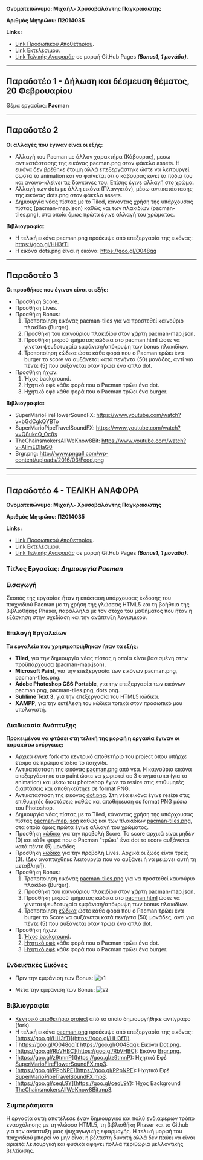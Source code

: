 **Ονοματεπώνυμο: Μιχαήλ- Χρυσοβαλάντης Παγκρακιώτης**

**Αριθμός Μητρώου: Π2014035**

**Links:**
* [Link Προσωπικού Αποθετηρίου](https://github.com/Mikepag/pacman).
* [Link Εκτελέσιμου](https://mikepag.github.io/pacman/pacman.html).
* [Link Τελικής Αναφοράς](https://mikepag.github.io/pacman/) σε μορφή GitHub Pages **_(Bonus1, 1 μονάδα)_**.
_________________________
## Παραδοτέο 1 - Δήλωση και δέσμευση θέματος, 20 Φεβρουαρίου
Θέμα εργασίας: **Pacman**
_________________________
## Παραδοτέο 2

**Οι αλλαγές που έγιναν είναι οι εξής:**
* Αλλαγή του Pacman με άλλον χαρακτήρα (Κάβουρας), μεσω αντικατάστασης της εικόνας pacman.png στον φάκελο assets. Η εικόνα δεν βρέθηκε έτοιμη αλλά επεξεργάστηκε ώστε να λειτουργεί σωστά το animation και να φαίνεται ότι ο κάβουρας κινεί τα πόδια του και ανοιγο-κλείνει τις δαγκάνες του. Επίσης έγινε αλλαγή στο χρώμα.
* Αλλαγή των dots με άλλη εικόνα (Πλανγκτόν), μέσω αντικατάστασης της εικόνας dots.png στον φάκελο assets.
* Δημιουργία νέας πίστας με το Tiled, κάνοντας χρήση της υπάρχουσας πίστας (pacman-map.json) καθώς και των πλακιδίων (pacman-tiles.png), στα οποία όμως πρώτα έγινε αλλαγή του χρώματος.

**Βιβλιογραφία:**
* Η τελική εικόνα pacman.png προέκυψε από επεξεργασία της εικόνας: https://goo.gl/HH3fTi
* Η εικόνα dots.png είναι η εικόνα: https://goo.gl/O048qq
_________________________
## Παραδοτέο 3

**Οι προσθήκες που έγιναν είναι οι εξής:**
* Προσθήκη Score.
* Προσθήκη Lives.
* Προσθήκη Bonus:
   1. Τροποποίηση εικόνας pacman-tiles για να προστεθεί καινούριο πλακίδιο (Burger).
   2. Προσθήκη του καινούριου πλακιδίου στον χάρτη pacman-map.json.
   3. Προσθήκη μικρού τμήματος κώδικα στο pacman.html ώστε να γίνεται ψευδοτυχαία εμφάνιση/απόκρυψη των bonus πλακιδίων.
   4. Τροποποίηση κώδικα ώστε κάθε φορά που ο Pacman τρώει ένα burger το score να αυξάνεται κατά πενήντα (50) μονάδες, αντί για πέντε (5) που αυξάνεται όταν τρώει ένα απλό dot.
 * Προσθήκη ήχων:
   1. Ήχος background.
   2. Ηχητικό εφέ κάθε φορά που ο Pacman τρώει ένα dot.
   3. Ηχητικό εφέ κάθε φορά που ο Pacman τρώει ένα burger.

**Βιβλιογραφία:**
* SuperMarioFireFlowerSoundFX: https://www.youtube.com/watch?v=bGdCgkQYBTo
* SuperMarioPipeTravelSoundFX: https://www.youtube.com/watch?v=Q8ukcO_Oc8s
* TheChainsmokersAllWeKnow8Bit: https://www.youtube.com/watch?v=AIimEDlIaG0
* Brgr.png: http://www.pngall.com/wp-content/uploads/2016/03/Food.png

_________________________
_________________________
## Παραδοτέο 4 - ΤΕΛΙΚΗ ΑΝΑΦΟΡΑ
**Ονοματεπώνυμο: Μιχαήλ- Χρυσοβαλάντης Παγκρακιώτης**

**Αριθμός Μητρώου: Π2014035**

**Links:**
* [Link Προσωπικού Αποθετηρίου](https://github.com/Mikepag/pacman).
* [Link Εκτελέσιμου](https://mikepag.github.io/pacman/pacman.html).
* [Link Τελικής Αναφοράς](https://mikepag.github.io/pacman/) σε μορφή GitHub Pages **_(Bonus1, 1 μονάδα)_**.

### Tίτλος Εργασίας: *Δημιουργία Pacman*

### Εισαγωγή
Σκοπός της εργασίας ήταν η επέκταση υπάρχουσας έκδοσης του παιχνιδιού Pacman με τη χρήση της γλώσσας HTML5 και τη βοήθεια της βιβλιοθήκης Phaser, παράλληλα με τον στόχο του μαθήματος που ήταν η εξάσκηση στην σχεδίαση και την ανάπτυξη λογισμικού.

### Επιλογή Εργαλείων 
**Τα εργαλεία που χρησιμοποιήθηκαν ήταν τα εξής:**
* **Tiled**, για την δημιουργία νέας πίστας η οποία είναι βασισμένη στην προϋπάρχουσα (pacman-map.json).
* **Microsoft Paint**, για την επεξεργασία των εικόνων pacman.png, pacman-tiles.png. 
* **Adobe Photoshop CS6 Portable**, για την επεξεργασία των εικόνων pacman.png, pacman-tiles.png, dots.png.
* **Sublime Text 3**, για την επεξεργασία του HTML5 κώδικα.
* **XAMPP**, για την εκτέλεση του κώδικα τοπικά στον προσωπικό μου υπολογιστή.

### Διαδικασία Ανάπτυξης
**Προκειμένου να φτάσει στη τελική της μορφή η εργασία έγιναν οι παρακάτω ενέργειες:**
* Αρχικά έγινε fork στο κεντρικό αποθετήριο του project όπου υπήρχε έτοιμο σε πρώιμο στάδιο το παιχνίδι.
* Αντικατάσταση της εικόνας [pacman.png](https://github.com/Mikepag/pacman/blob/master/assets/pacman.png) από νέα. Η καινούρια εικόνα επεξεργάστηκε στο paint ώστε να χωριστεί σε 3 στιγμιότυπα (για το animation) και μέσω του photoshop έγινε το resize στις επιθυμητές διαστάσεις και αποθηκεύτηκε σε format PNG.
* Αντικατάσταση της εικόνας [dot.png](https://github.com/Mikepag/pacman/blob/master/assets/dot.png). Στη νέα εικόνα έγινε resize στις επιθυμητές διαστάσεις καθώς και αποθήκευση σε format PNG μέσω του Photoshop.
* Δημιουργία νέας πίστας με το Tiled, κάνοντας χρήση της υπάρχουσας πίστας [pacman-map.json](https://github.com/Mikepag/pacman/blob/master/assets/pacman-map.json) καθώς και των πλακιδίων [pacman-tiles.png](https://github.com/Mikepag/pacman/blob/master/assets/pacman-tiles.png), στα οποία όμως πρώτα έγινε αλλαγή του χρώματος.
* Προσθήκη [κώδικα](https://github.com/Mikepag/pacman/blob/master/pacman.html) για την προβολή Score. Το score αρχικά είναι μηδέν (0) και κάθε φορά που ο Pacman "τρώει" ένα dot το score αυξάνεται κατά πέντε (5) μονάδες.
* Προσθήκη [κώδικα](https://github.com/Mikepag/pacman/blob/master/pacman.html) για την προβολή Lives. Αρχικά οι ζωές είναι τρείς (3). (Δεν αναπτύχθηκε λειτουργία που να αυξάνει ή να μειώνει αυτή τη μεταβλητή).
* Προσθήκη Bonus:
	1. Τροποποίηση εικόνας [pacman-tiles.png](https://github.com/Mikepag/pacman/blob/master/assets/pacman-tiles.png) για να προστεθεί καινούριο πλακίδιο (Burger).
	2. Προσθήκη του καινούριου πλακιδίου στον χάρτη [pacman-map.json](https://github.com/Mikepag/pacman/blob/master/assets/pacman-map.json).
	3. Προσθήκη μικρού τμήματος κώδικα στο [pacman.html](https://github.com/Mikepag/pacman/blob/master/pacman.html) ώστε να γίνεται ψευδοτυχαία εμφάνιση/απόκρυψη των bonus πλακιδίων.
	4. Τροποποίηση [κώδικα](https://github.com/Mikepag/pacman/blob/master/pacman.html) ώστε κάθε φορά που ο Pacman τρώει ένα burger το Score να αυξάνεται κατά πενήντα (50) μονάδες, αντί για πέντε (5) που αυξάνεται όταν τρώει ένα απλό dot.
* Προσθήκη ήχων:
	1. [Ήχος background](https://github.com/Mikepag/pacman/blob/master/assets/TheChainsmokersAllWeKnow8Bit.mp3).
	2. [Ηχητικό εφέ](https://github.com/Mikepag/pacman/blob/master/assets/SuperMarioFireFlowerSoundFX.mp3) κάθε φορά που ο Pacman τρώει ένα dot.
	3. [Ηχητικό εφέ](https://github.com/Mikepag/pacman/blob/master/assets/SuperMarioPipeTravelSoundFX.mp3) κάθε φορά που ο Pacman τρώει ένα burger.
 
### Ενδεικτικές Εικόνες
* Πριν την εμφάνιση των Bonus:
![s1](https://cloud.githubusercontent.com/assets/15000701/26785919/5f5ceb18-4a0d-11e7-891a-315c3455cfc2.JPG) 

* Μετά την εμφάνιση των Bonus:
![s2](https://cloud.githubusercontent.com/assets/15000701/26785918/5f5aa3ee-4a0d-11e7-9e59-264422423fe8.JPG)

### Βιβλιογραφία
* [Κεντρικό αποθετήριο project](https://github.com/ioniodi/pacman) από το οποίο δημιουργήθηκε αντίγραφο (fork).
* Η τελική εικόνα [pacman.png](https://github.com/Mikepag/pacman/blob/master/assets/pacman.png) προέκυψε από επεξεργασία της εικόνας: [https://goo.gl/HH3fTi](https://goo.gl/HH3fTi).
* [ https://goo.gl/O048qq]( https://goo.gl/O048qq): Εικόνα [Dot.png](https://github.com/Mikepag/pacman/blob/master/assets/dot.png).
* [https://goo.gl/RbVHBC](https://goo.gl/RbVHBC): Εικόνα [Brgr.png](https://github.com/Mikepag/pacman/blob/master/assets/brgr.png).
* [https://goo.gl/z9tmnP](https://goo.gl/z9tmnP): Ηχητικό Εφέ [SuperMarioFireFlowerSoundFX.mp3](https://github.com/Mikepag/pacman/blob/master/assets/SuperMarioFireFlowerSoundFX.mp3).
* [https://goo.gl/PPpNPE](https://goo.gl/PPpNPE): Ηχητικό Εφέ [SuperMarioPipeTravelSoundFX.mp3](https://github.com/Mikepag/pacman/blob/master/assets/SuperMarioPipeTravelSoundFX.mp3).
* [https://goo.gl/ceqL9Y](https://goo.gl/ceqL9Y): Ήχος Background [TheChainsmokersAllWeKnow8Bit.mp3](https://github.com/Mikepag/pacman/blob/master/assets/TheChainsmokersAllWeKnow8Bit.mp3).
  
### Συμπεράσματα
Η εργασία αυτή αποτέλεσε έναν δημιουργικό και πολύ ενδιαφέρων τρόπο ενασχόλησης με τη γλώσσα HTML5, τη βιβλιοθήκη Phaser και τo Github για την ανάπτυξη μιας ψυχαγωγικής εφαρμογής. Η τελική μορφή του παιχνιδιού μπορεί να μην είναι η βέλτιστη δυνατή αλλά δεν παύει να είναι αρκετά λειτουργική και φυσικά αφήνει πολλά περιθώρια μελλοντικής βελτίωσης.
